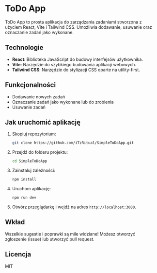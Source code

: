 # ToDo App

ToDo App to prosta aplikacja do zarządzania zadaniami stworzona z użyciem React, Vite i Tailwind CSS. Umożliwia dodawanie, usuwanie oraz oznaczanie zadań jako wykonane.

## Technologie

- **React**: Biblioteka JavaScript do budowy interfejsów użytkownika.
- **Vite**: Narzędzie do szybkiego budowania aplikacji webowych.
- **Tailwind CSS**: Narzędzie do stylizacji CSS oparte na utility-first.

## Funkcjonalności

- Dodawanie nowych zadań
- Oznaczanie zadań jako wykonane lub do zrobienia
- Usuwanie zadań

## Jak uruchomić aplikację

1. Skopiuj repozytorium:

   ```bash
   git clone https://github.com/iTzRitual/SimpleToDoApp.git
   ```

2. Przejdź do folderu projektu:

   ```bash
   cd SimpleToDoApp
   ```

3. Zainstaluj zależności:

   ```bash
   npm install
   ```

4. Uruchom aplikację:

   ```bash
   npm run dev
   ```

5. Otwórz przeglądarkę i wejdź na adres `http://localhost:3000`.

## Wkład

Wszelkie sugestie i poprawki są mile widziane! Możesz otworzyć zgłoszenie (issue) lub utworzyć pull request.

## Licencja

MIT
